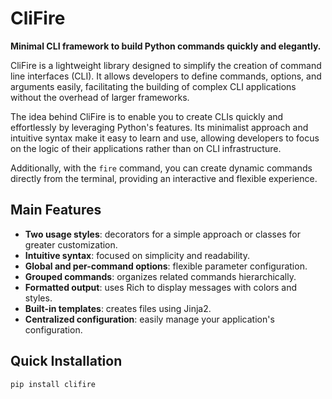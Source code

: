 # CliFire

**Minimal CLI framework to build Python commands quickly and elegantly.**

CliFire is a lightweight library designed to simplify the creation of command line interfaces (CLI). It allows developers to define commands, options, and arguments easily, facilitating the building of complex CLI applications without the overhead of larger frameworks.

The idea behind CliFire is to enable you to create CLIs quickly and effortlessly by leveraging Python's features. Its minimalist approach and intuitive syntax make it easy to learn and use, allowing developers to focus on the logic of their applications rather than on CLI infrastructure.

Additionally, with the `fire` command, you can create dynamic commands directly from the terminal, providing an interactive and flexible experience.

## Main Features

- **Two usage styles**: decorators for a simple approach or classes for greater customization.
- **Intuitive syntax**: focused on simplicity and readability.
- **Global and per-command options**: flexible parameter configuration.
- **Grouped commands**: organizes related commands hierarchically.
- **Formatted output**: uses Rich to display messages with colors and styles.
- **Built-in templates**: creates files using Jinja2.
- **Centralized configuration**: easily manage your application's configuration.

## Quick Installation

```bash
pip install clifire
```
